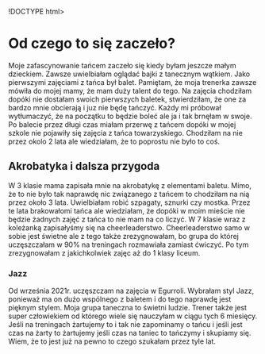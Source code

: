 !DOCTYPE html>
<html lang="pl">
<head>
<title>Moja Pasja</title>
  <link rel="stylesheet" type="text/css" href="nazwa_pliku.css"/>
</head>
<body>

<h1>Od czego to się zaczeło?</h1>
<p>Moje zafascynowanie tańcem zaczeło się kiedy byłam jeszcze małym dzieckiem. Zawsze uwielbiałam oglądać bajki z tanecznym wątkiem. Jako pierwszymi zajęciami z tańca był balet. Pamiętam, że moja trenerka zawsze mówiła do mojej mamy, że mam duży talent do tego. Na zajęcia chodziłam dopóki nie dostałam swoich pierwszych baletek, stwierdziłam, że one za bardzo mnie obcierają i juz nie będę tańczyć. Każdy mi próbował wytłumaczyć, że na początku to będzie boleć ale ja i tak brnęłam w swoje. Po balecie przez długi czas miałam przerwę z tańcem dopóki w mojej szkole nie pojawiły się zajęcia z tańca towarzyskiego. Chodziłam na nie przez okolo 2 lata ale wiedziałam, że to poprostu nie było to coś.</p>

</body>
</html> 

<h2>Akrobatyka i dalsza przygoda</h2>
<p>W 3 klasie mama zapisała mnie na akrobatykę z elementami baletu. Mimo, że to nie było tak naprawdę nic związanego z tańcem to chodziłam na nią przez około 3 lata. Uwielbiałam robić szpagaty, sznurki czy mostka. Przez te lata brakowałomi tańca ale wiedziałam, że dopóki w moim mieście nie będzie żadnych zajęć z tańca to nie mam na co liczyć. W 7  klasie wraz z koleżanką zapisałyśmy się na cheerleaderstwo. Cheerleaderstwo samo w sobie jest świetne ale z tego także zrezygnowałam, bo grupa do której uczęszczałam w 90% na treningach rozmawiała zamiast ćwiczyć. Po tym zrezygnowałam z jakichkolwiek zajęc aż do 1 klasy liceum.</p>

</body>
</html>

<h3>Jazz</h3>
 <p> Od września 2021r. uczęszczam na zajęcia w Egurroli. Wybrałam styl Jazz, ponieważ ma on dużo wspólnego z baletem i do tego naprawdę jest pięknym stylem. Moja grupa taneczna to świetni ludzie. Trener także jest super człowiekiem od którego wiele się nauczyłam w ciągu tych 6 miesięcy. Jeśli na treningach żartujemy to i tak nie zapominamy o tańcu i jeśli jest czas na żarty to żartujemy jeśli czas na taniec to tańczymy i skupiamy się. Wiem, że to jest już na pewno to czego szukałam przez tyle lat. </p>

<div class="backgorund pink">

